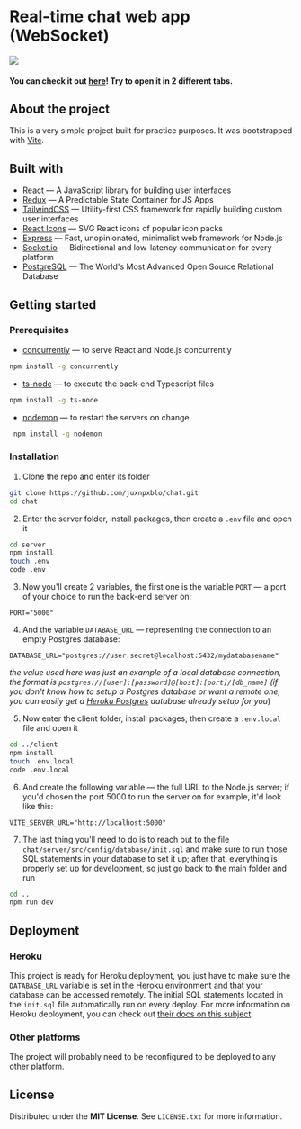 # Real-time chat web app (WebSocket)

[preview]: https://github.com/juxnpxblo/chat/blob/master/preview.png
[hosting]: https://chat-juxnpxblo.herokuapp.com/

![][preview]

#### You can check it out [here][hosting]! Try to open it in 2 different tabs.

## About the project

This is a very simple project built for practice purposes. It was bootstrapped with [Vite](https://vitejs.dev/).

## Built with

- [React](https://reactjs.org/) — A JavaScript library for building user interfaces
- [Redux](https://redux.js.org/) — A Predictable State Container for JS Apps
- [TailwindCSS](https://tailwindcss.com/) — Utility-first CSS framework for rapidly building custom user interfaces
- [React Icons](https://react-icons.github.io/react-icons/) — SVG React icons of popular icon packs
- [Express](https://expressjs.com/) — Fast, unopinionated, minimalist web framework for Node.js
- [Socket.io](https://socket.io/) — Bidirectional and low-latency communication for every platform
- [PostgreSQL](https://www.postgresql.org/) — The World's Most Advanced Open Source Relational Database

## Getting started

### Prerequisites

- [concurrently](https://www.npmjs.com/package/concurrently) — to serve React and Node.js concurrently

```sh
npm install -g concurrently
```

- [ts-node](https://www.npmjs.com/package/ts-node) — to execute the back-end Typescript files

```sh
npm install -g ts-node
```

- [nodemon](https://www.npmjs.com/package/nodemon) — to restart the servers on change

```sh
 npm install -g nodemon
```

### Installation

1. Clone the repo and enter its folder

```sh
git clone https://github.com/juxnpxblo/chat.git
cd chat
```

2. Enter the server folder, install packages, then create a `.env` file and open it

```sh
cd server
npm install
touch .env
code .env
```

3. Now you'll create 2 variables, the first one is the variable `PORT` — a port of your choice to run the back-end server on:

```
PORT="5000"
```

4. And the variable `DATABASE_URL` — representing the connection to an empty Postgres database:

```
DATABASE_URL="postgres://user:secret@localhost:5432/mydatabasename"
```

_the value used here was just an example of a local database connection, the format is `postgres://[user]:[password]@[host]:[port]/[db_name]` (if you don't know how to setup a Postgres database or want a remote one, you can easily get a [Heroku Postgres](https://www.heroku.com/postgres) database already setup for you_)

5. Now enter the client folder, install packages, then create a `.env.local` file and open it

```sh
cd ../client
npm install
touch .env.local
code .env.local
```

6. And create the following variable — the full URL to the Node.js server; if you'd chosen the port 5000 to run the server on for example, it'd look like this:

```
VITE_SERVER_URL="http://localhost:5000"
```

7. The last thing you'll need to do is to reach out to the file `chat/server/src/config/database/init.sql` and make sure to run those SQL statements in your database to set it up; after that, everything is properly set up for development, so just go back to the main folder and run

```sh
cd ..
npm run dev
```

## Deployment

### Heroku

This project is ready for Heroku deployment, you just have to make sure the `DATABASE_URL` variable is set in the Heroku environment and that your database can be accessed remotely. The initial SQL statements located in the `init.sql` file automatically run on every deploy. For more information on Heroku deployment, you can check out [their docs on this subject](https://devcenter.heroku.com/categories/deployment).

### Other platforms

The project will probably need to be reconfigured to be deployed to any other platform.

## License

Distributed under the **MIT License**. See `LICENSE.txt` for more information.
